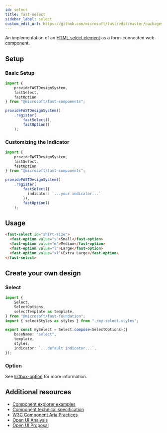 ```yaml
---
id: select
title: fast-select
sidebar_label: select
custom_edit_url: https://github.com/microsoft/fast/edit/master/packages/web-components/fast-foundation/src/select/README.md
---
```


An implementation of an [HTML select element](https://developer.mozilla.org/en-US/docs/Web/HTML/Element/select) as a form-connected web-component.

## Setup

### Basic Setup

```ts
import {
    provideFASTDesignSystem,
    fastSelect,
    fastOption
} from "@microsoft/fast-components";

provideFASTDesignSystem()
    .register(
        fastSelect(),
        fastOption()
    );
```

### Customizing the Indicator

```ts
import {
    provideFASTDesignSystem,
    fastSelect,
    fastOption
} from "@microsoft/fast-components";

provideFASTDesignSystem()
    .register(
        fastSelect({
          indicator: `...your indicator...`
        }),
        fastOption()
    );
```

## Usage

```html live
<fast-select id="shirt-size">
  <fast-option value="s">Small</fast-option>
  <fast-option value="m">Medium</fast-option>
  <fast-option value="l">Large</fast-option>
  <fast-option value="xl">Extra Large</fast-option>
</fast-select>
```

## Create your own design

### Select

```ts
import {
    Select,
    SelectOptions,
    selectTemplate as template,
} from "@microsoft/fast-foundation";
import { selectStyles as styles } from "./my-select.styles";

export const mySelect = Select.compose<SelectOptions>({
    baseName: "select",
    template,
    styles,
    indicator: `...default indicator...`,
});
```

### Option

See [listbox-option](/docs/components/listbox-option) for more information.

## Additional resources

* [Component explorer examples](https://explore.fast.design/components/fast-select)
* [Component technical specification](https://github.com/microsoft/fast/blob/master/packages/web-components/fast-foundation/src/select/select.spec.md)
* [W3C Component Aria Practices](https://www.w3.org/TR/wai-aria-practices-1.1/#Listbox)
* [Open UI Analysis](https://open-ui.org/components/select.research)
* [Open UI Proposal](https://open-ui.org/components/select)